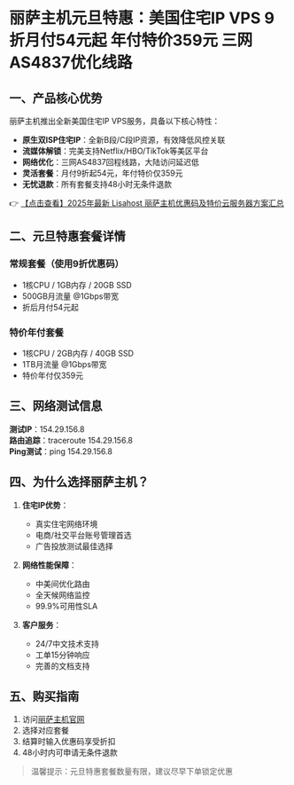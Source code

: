 # 丽萨主机元旦特惠：美国住宅IP VPS 9折月付54元起 年付特价359元 三网AS4837优化线路

## 一、产品核心优势

丽萨主机推出全新美国住宅IP VPS服务，具备以下核心特性：

- **原生双ISP住宅IP**：全新B段/C段IP资源，有效降低风控关联
- **流媒体解锁**：完美支持Netflix/HBO/TikTok等美区平台
- **网络优化**：三网AS4837回程线路，大陆访问延迟低
- **灵活套餐**：月付9折起54元，年付特价仅359元
- **无忧退款**：所有套餐支持48小时无条件退款

👉 [【点击查看】2025年最新 Lisahost 丽萨主机优惠码及特价云服务器方案汇总](https://bit.ly/lisazhuji)

## 二、元旦特惠套餐详情

### 常规套餐（使用9折优惠码）
- 1核CPU / 1GB内存 / 20GB SSD
- 500GB月流量 @1Gbps带宽
- 折后月付54元起

### 特价年付套餐
- 1核CPU / 2GB内存 / 40GB SSD
- 1TB月流量 @1Gbps带宽
- 特价年付仅359元

## 三、网络测试信息

**测试IP**：154.29.156.8  
**路由追踪**：traceroute 154.29.156.8  
**Ping测试**：ping 154.29.156.8

## 四、为什么选择丽萨主机？

1. **住宅IP优势**：
   - 真实住宅网络环境
   - 电商/社交平台账号管理首选
   - 广告投放测试最佳选择

2. **网络性能保障**：
   - 中美间优化路由
   - 全天候网络监控
   - 99.9%可用性SLA

3. **客户服务**：
   - 24/7中文技术支持
   - 工单15分钟响应
   - 完善的文档支持

## 五、购买指南

1. 访问[丽萨主机官网](https://bit.ly/lisazhuji)
2. 选择对应套餐
3. 结算时输入优惠码享受折扣
4. 48小时内可申请无条件退款

> 温馨提示：元旦特惠套餐数量有限，建议尽早下单锁定优惠